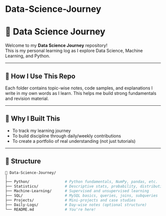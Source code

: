 # Data-Science-Journey

# 📘 Data Science Journey

Welcome to my **Data Science Journey** repository!  
This is my personal learning log as I explore Data Science, Machine Learning, and Python.

---

## 📅 How I Use This Repo

Each folder contains topic-wise notes, code samples, and explanations I write in my own words as I learn. This helps me build strong fundamentals and revision material.

---

## 📌 Why I Built This

- To track my learning journey
- To build discipline through daily/weekly contributions
- To create a portfolio of real understanding (not just tutorials)

---

## 📂 Structure

```bash
📁 Data-Science-Journey/
│
├── Python/                # Python fundamentals, NumPy, pandas, etc.
├── Statistics/            # Descriptive stats, probability, distributions
├── Machine-Learning/      # Supervised and unsupervised learning
├── SQL/                   # MySQL basics, queries, joins, subqueries
├── Projects/              # Mini-projects and case studies
├── Daily-Logs/            # Day-wise notes (optional structure)
└── README.md              # You're here!

